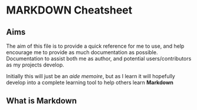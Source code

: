 # MARKDOWN Cheatsheet

## Aims
The aim of this file is to provide a quick reference for me to use, and help encourage me to provide as much documentation as possible. Documentation to assist both me as author, and potential users/contributors as my projects develop.

Initially this will just be an *aide memoire*, but as I learn it will hopefully develop into a complete learning tool to help others learn **Markdown**

## What is Markdown
